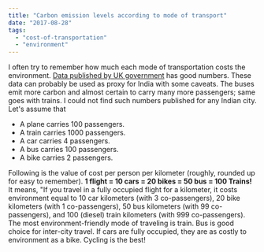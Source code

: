 ```yaml
---
title: "Carbon emission levels according to mode of transport"
date: "2017-08-28"
tags: 
  - "cost-of-transportation"
  - "environment"
---
```


I often try to remember how much each mode of transportation costs the environment. [Data published by UK government](https://docs.google.com/spreadsheets/d/1TAMZLvUrMlxAR4RdDOs928-yoU5RxMrDKIb8tXuOKsc/edit?hl=en_GB&hl=en_GB#gid=0) has good numbers. These data can probably be used as proxy for India with some caveats. The buses emit more carbon and almost certain to carry many more passengers; same goes with trains. I could not find such numbers published for any Indian city. Let's assume that

- A plane carries 100 passengers.
- A train carries 1000 passengers.
- A car carries 4 passengers.
- A bus carries 100 passengers.
- A bike carries 2 passengers.

Following is the value of cost per person per kilometer (roughly, rounded up for easy to remember). **1 flight = 10 cars = 20 bikes = 50 bus = 100 Trains!** It means, "If you travel in a fully occupied flight for a kilometer, it costs environment equal to 10 car kilometers (with 3 co-passengers), 20 bike kilometers (with 1 co-passengers), 50 bus kilometers (with 99 co-passengers), and 100 (diesel) train kilometers (with 999 co-passengers). The most environment-friendly mode of traveling is train. Bus is good choice for inter-city travel. If cars are fully occupied, they are as costly to environment as a bike. Cycling is the best!
